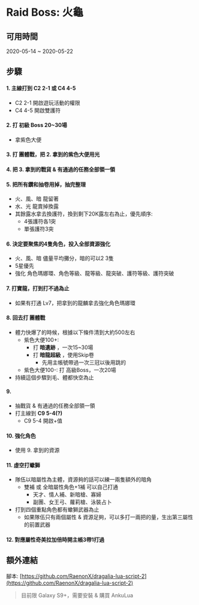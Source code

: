 # Raid Boss: 火龜

## 可用時間
2020-05-14 ~ 2020-05-22

## 步驟
#### 1. 主線打到 **C2 2-1** 或 **C4 4-5**
  - C2 2-1 開啟遊玩活動的權限
  - C4 4-5 開啟雙護符

#### 2. 打 初級 Boss **20~30場**
  - 拿紫色大便
  
#### 3. 打 團體戰，把 2. 拿到的紫色大便用光

#### 4. 把 3. 拿到的戰貨 & 有通過的任務全部領一領

#### 5. 把所有鑽和抽卷用掉，抽完整理
  - 火、風、暗 龍留著
  - 水、光 龍賣掉換露
  - 其餘露水拿去換護符，換到剩下20K露左右為止，優先順序:
    - 4張護符各1突
    - 單張護符3突

#### 6. 決定要聚焦的4隻角色，投入全部資源強化
  - 火、風、暗 儘量平均攤分，暗的可以2 3隻
  - 5星優先
  - 強化 角色瑪娜環、角色等級、龍等級、龍突破、護符等級、護符突破

#### 7. 打寶龍，打到打不過為止
  - 如果有打通 Lv7，把拿到的龍麟拿去強化角色瑪娜環
    
#### 8. 回去打 團體戰
  - 體力快爆了的時候，根據以下條件清到大約500左右
    - 紫色大便100+: 
      - 打 **暗遺跡** ，一次15~30場
      - 打 **暗龍超級** ，使用Skip卷
        - 先用主帳號帶過一次三冠以後用跳的
    - 紫色大便100-: 打 高級Boss，一次20場
   - 持續這個步驟到毛、體都快空為止
     
#### 9. 
  - 抽戰貨 & 有通過的任務全部領一領
  - 打主線到 **C9 5-4(?)**
    - C9 5-4 開啟+值

#### 10. 強化角色
  - 使用 9. 拿到的資源

#### 11. 虛空打蠍獅
  - 隊伍以暗屬性為主體，資源夠的話可以練一兩隻額外的暗角
    - 雙補 或 全暗屬性角色+1補 可以自己打通
      - 天才、情人補、新暗槍、寡婦
      - 副團、女王弓、蘿莉槍、泳裝占卜
  - 打到四個重點角色都有蠍獅武器為止
    - 如果隊伍只有兩個屬性 & 資源足夠，可以多打一兩把的量，生出第三屬性的前置武器
    
#### 12. 對應屬性奇美拉加倍時開主帳3帶1打過
  
## 額外連結
腳本: [https://github.com/RaenonX/dragalia-lua-script-2](https://github.com/RaenonX/dragalia-lua-script-2)
> 目前限 Galaxy S9+，需要安裝 & 購買 AnkuLua
